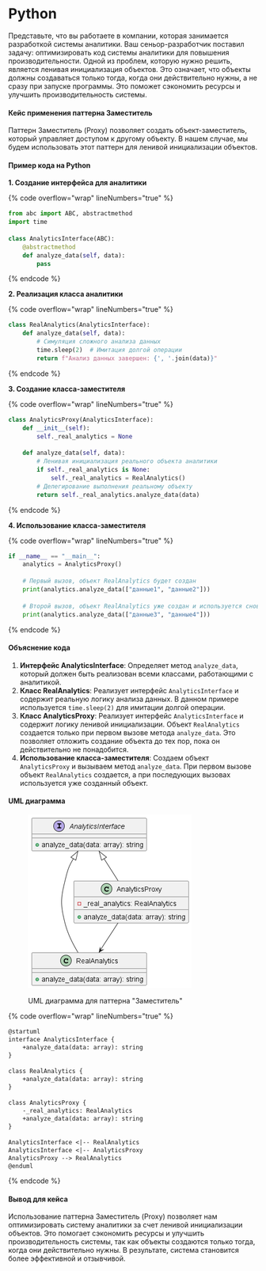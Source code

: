 # Python

Представьте, что вы работаете в компании, которая занимается разработкой системы аналитики. Ваш сеньор-разработчик поставил задачу: оптимизировать код системы аналитики для повышения производительности. Одной из проблем, которую нужно решить, является ленивая инициализация объектов. Это означает, что объекты должны создаваться только тогда, когда они действительно нужны, а не сразу при запуске программы. Это поможет сэкономить ресурсы и улучшить производительность системы.

#### Кейс применения паттерна Заместитель

Паттерн Заместитель (Proxy) позволяет создать объект-заместитель, который управляет доступом к другому объекту. В нашем случае, мы будем использовать этот паттерн для ленивой инициализации объектов.

#### Пример кода на Python

**1. Создание интерфейса для аналитики**

{% code overflow="wrap" lineNumbers="true" %}
```python
from abc import ABC, abstractmethod
import time

class AnalyticsInterface(ABC):
    @abstractmethod
    def analyze_data(self, data):
        pass
```
{% endcode %}

**2. Реализация класса аналитики**

{% code overflow="wrap" lineNumbers="true" %}
```python
class RealAnalytics(AnalyticsInterface):
    def analyze_data(self, data):
        # Симуляция сложного анализа данных
        time.sleep(2)  # Имитация долгой операции
        return f"Анализ данных завершен: {', '.join(data)}"
```
{% endcode %}

**3. Создание класса-заместителя**

{% code overflow="wrap" lineNumbers="true" %}
```python
class AnalyticsProxy(AnalyticsInterface):
    def __init__(self):
        self._real_analytics = None

    def analyze_data(self, data):
        # Ленивая инициализация реального объекта аналитики
        if self._real_analytics is None:
            self._real_analytics = RealAnalytics()
        # Делегирование выполнения реальному объекту
        return self._real_analytics.analyze_data(data)
```
{% endcode %}

**4. Использование класса-заместителя**

{% code overflow="wrap" lineNumbers="true" %}
```python
if __name__ == "__main__":
    analytics = AnalyticsProxy()

    # Первый вызов, объект RealAnalytics будет создан
    print(analytics.analyze_data(["данные1", "данные2"]))

    # Второй вызов, объект RealAnalytics уже создан и используется снова
    print(analytics.analyze_data(["данные3", "данные4"]))
```
{% endcode %}

#### Объяснение кода

1. **Интерфейс AnalyticsInterface**: Определяет метод `analyze_data`, который должен быть реализован всеми классами, работающими с аналитикой.
2. **Класс RealAnalytics**: Реализует интерфейс `AnalyticsInterface` и содержит реальную логику анализа данных. В данном примере используется `time.sleep(2)` для имитации долгой операции.
3. **Класс AnalyticsProxy**: Реализует интерфейс `AnalyticsInterface` и содержит логику ленивой инициализации. Объект `RealAnalytics` создается только при первом вызове метода `analyze_data`. Это позволяет отложить создание объекта до тех пор, пока он действительно не понадобится.
4. **Использование класса-заместителя**: Создаем объект `AnalyticsProxy` и вызываем метод `analyze_data`. При первом вызове объект `RealAnalytics` создается, а при последующих вызовах используется уже созданный объект.

#### UML диаграмма&#x20;

<figure><img src="../../../../../.gitbook/assets/image (79).png" alt=""><figcaption><p>UML диаграмма для паттерна "Заместитель"</p></figcaption></figure>

{% code overflow="wrap" lineNumbers="true" %}
```plantuml
@startuml
interface AnalyticsInterface {
    +analyze_data(data: array): string
}

class RealAnalytics {
    +analyze_data(data: array): string
}

class AnalyticsProxy {
    -_real_analytics: RealAnalytics
    +analyze_data(data: array): string
}

AnalyticsInterface <|-- RealAnalytics
AnalyticsInterface <|-- AnalyticsProxy
AnalyticsProxy --> RealAnalytics
@enduml
```
{% endcode %}

#### Вывод для кейса

Использование паттерна Заместитель (Proxy) позволяет нам оптимизировать систему аналитики за счет ленивой инициализации объектов. Это помогает сэкономить ресурсы и улучшить производительность системы, так как объекты создаются только тогда, когда они действительно нужны. В результате, система становится более эффективной и отзывчивой.
